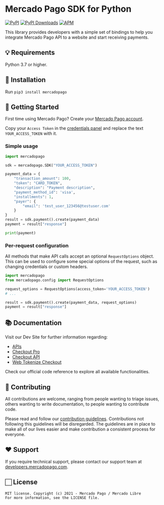 # Mercado Pago SDK for Python

[![PyPI](https://img.shields.io/pypi/v/mercadopago.svg)](https://pypi.python.org/pypi/mercadopago)
[![PyPI Downloads](https://img.shields.io/pypi/dm/mercadopago.svg)](https://pypi.python.org/pypi/mercadopago)
[![APM](https://img.shields.io/apm/l/vim-mode)](https://github.com/mercadopago/sdk-python)

This library provides developers with a simple set of bindings to help you integrate Mercado Pago API to a website and start receiving payments.

## 💡 Requirements

Python 3.7 or higher.

## 📲 Installation 

Run ```pip3 install mercadopago```

## 🌟 Getting Started

First time using Mercado Pago? Create your [Mercado Pago account](https://www.mercadopago.com).

Copy your `Access Token` in the [credentials panel](https://www.mercadopago.com/developers/panel/credentials) and replace the text `YOUR_ACCESS_TOKEN` with it.

### Simple usage
  
```python
import mercadopago

sdk = mercadopago.SDK("YOUR_ACCESS_TOKEN")

payment_data = {
    "transaction_amount": 100,
    "token": "CARD_TOKEN",
    "description": "Payment description",
    "payment_method_id": 'visa',
    "installments": 1,
    "payer": {
        "email": 'test_user_123456@testuser.com'
    }
}
result = sdk.payment().create(payment_data)
payment = result["response"]

print(payment)
```

### Per-request configuration

All methods that make API calls accept an optional `RequestOptions` object. This can be used to configure some special options of the request, such as changing credentials or custom headers.

```python
import mercadopago
from mercadopago.config import RequestOptions

request_options = RequestOptions(access_token='YOUR_ACCESS_TOKEN')
# ...

result = sdk.payment().create(payment_data, request_options)
payment = result["response"]
```

## 📚 Documentation 

Visit our Dev Site for further information regarding:
 - [APIs](https://www.mercadopago.com/developers/en/reference)
 - [Checkout Pro](https://www.mercadopago.com/developers/en/guides/online-payments/checkout-pro/introduction)
 - [Checkout API](https://www.mercadopago.com/developers/en/guides/online-payments/checkout-api/introduction)
 - [Web Tokenize Checkout](https://www.mercadopago.com/developers/en/guides/online-payments/web-tokenize-checkout/introduction)

Check our official code reference to explore all available functionalities.

## 🤝 Contributing

All contributions are welcome, ranging from people wanting to triage issues, others wanting to write documentation, to people wanting to contribute code.

Please read and follow our [contribution guidelines](CONTRIBUTING.md). Contributions not following this guidelines will be disregarded. The guidelines are in place to make all of our lives easier and make contribution a consistent process for everyone.

## ❤️ Support

If you require technical support, please contact our support team at [developers.mercadopago.com](https://developers.mercadopago.com).

## 🏻 License

```
MIT license. Copyright (c) 2021 - Mercado Pago / Mercado Libre
For more information, see the LICENSE file.
```

